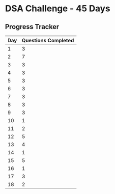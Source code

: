 # DSA Challenge - 45 Days

## Progress Tracker

| Day  | Questions Completed  |
|------|----------------------|
| 1    |   3                  |
| 2    |   7                  |
| 3    |   3                  |
| 4    |   3                  |
| 5    |   3                  |
| 6    |   3                  |
| 7    |   3                  |
| 8    |   3                  |
| 9    |   3                  |
| 10   |   1                  |
| 11   |   2                  |
| 12   |   5                  |
| 13   |   4                  |
| 14   |   1                  |
| 15   |   5                  |
| 16   |   1                  |
| 17   |   3                  |
| 18   |   2                  |



